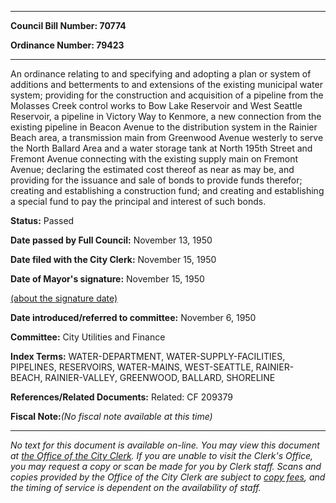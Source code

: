 

********

**Council Bill Number: 70774**
   
**Ordinance Number: 79423**
********

 An ordinance relating to and specifying and adopting a plan or system of additions and betterments to and extensions of the existing municipal water system; providing for the construction and acquisition of a pipeline from the Molasses Creek control works to Bow Lake Reservoir and West Seattle Reservoir, a pipeline in Victory Way to Kenmore, a new connection from the existing pipeline in Beacon Avenue to the distribution system in the Rainier Beach area, a transmission main from Greenwood Avenue westerly to serve the North Ballard Area and a water storage tank at North 195th Street and Fremont Avenue connecting with the existing supply main on Fremont Avenue; declaring the estimated cost thereof as near as may be, and providing for the issuance and sale of bonds to provide funds therefor; creating and establishing a construction fund; and creating and establishing a special fund to pay the principal and interest of such bonds.

**Status:** Passed
   
**Date passed by Full Council:** November 13, 1950
   
**Date filed with the City Clerk:** November 15, 1950
   
**Date of Mayor's signature:** November 15, 1950
   
[(about the signature date)](/~public/approvaldate.htm)
   
   
   
**Date introduced/referred to committee:** November 6, 1950
   
**Committee:** City Utilities and Finance
   
   
**Index Terms:** WATER-DEPARTMENT, WATER-SUPPLY-FACILITIES, PIPELINES, RESERVOIRS, WATER-MAINS, WEST-SEATTLE, RAINIER-BEACH, RAINIER-VALLEY, GREENWOOD, BALLARD, SHORELINE

**References/Related Documents:** Related: CF 209379

**Fiscal Note:**_(No fiscal note available at this time)_
********

_No text for this document is available on-line. You may view this document at [the Office of the City Clerk](http://www.seattle.gov/leg/clerk/contactUs.htm). If you are unable to visit the Clerk's Office, you may request a copy or scan be made for you by Clerk staff. Scans and copies provided by the Office of the City Clerk are subject to [copy fees](http://clerk.seattle.gov/~public/clerkfees.htm), and the timing of service is dependent on the availability of staff._

